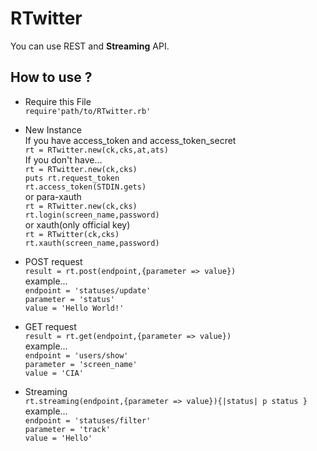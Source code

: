 # RTwitter

You can use REST and **Streaming** API.

## How to use ?

+ Require this File  
`require'path/to/RTwitter.rb'`

+ New Instance  
If you have access\_token and access\_token\_secret  
`rt = RTwitter.new(ck,cks,at,ats)`  
If you don't have...  
`rt = RTwitter.new(ck,cks)`  
`puts rt.request_token`  
`rt.access_token(STDIN.gets)`  
or para-xauth  
`rt = RTwitter.new(ck,cks)`  
`rt.login(screen_name,password)`  
or xauth(only official key)  
`rt = RTwitter(ck,cks)`  
`rt.xauth(screen_name,password)`  

+ POST request  
`result = rt.post(endpoint,{parameter => value})`  
example...  
`endpoint = 'statuses/update'`  
`parameter = 'status'`  
`value = 'Hello World!'`  

+ GET request  
`result = rt.get(endpoint,{parameter => value})`  
example...  
`endpoint = 'users/show'`  
`parameter = 'screen_name'`  
`value = 'CIA'`  

+ Streaming  
`rt.streaming(endpoint,{parameter => value}){|status| p status }`  
example...  
`endpoint = 'statuses/filter'`  
`parameter = 'track'`  
`value = 'Hello'`  
